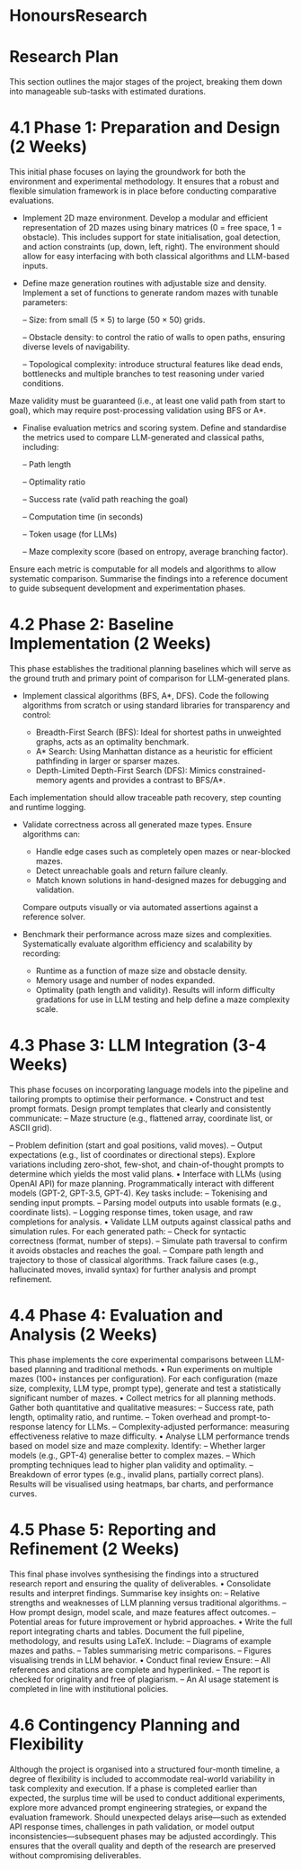 # HonoursResearch

# Research Plan

This section outlines the major stages of the project, breaking them down into manageable
sub-tasks with estimated durations.

# 4.1 Phase 1: Preparation and Design (2 Weeks)

This initial phase focuses on laying the groundwork for both the environment and experimental
methodology. It ensures that a robust and flexible simulation framework is in
place before conducting comparative evaluations.
- Implement 2D maze environment. Develop a modular and efficient representation
of 2D mazes using binary matrices (0 = free space, 1 = obstacle). This includes
support for state initialisation, goal detection, and action constraints (up, down,
left, right). The environment should allow for easy interfacing with both classical
algorithms and LLM-based inputs.
- Define maze generation routines with adjustable size and density. Implement
a set of functions to generate random mazes with tunable parameters:
    
    – Size: from small (5 × 5) to large (50 × 50) grids.

    – Obstacle density: to control the ratio of walls to open paths, ensuring diverse levels of navigability.

    – Topological complexity: introduce structural features like dead ends, bottlenecks and multiple branches to test reasoning under varied conditions.

Maze validity must be guaranteed (i.e., at least one valid path from start to goal),
which may require post-processing validation using BFS or A*.
- Finalise evaluation metrics and scoring system. Define and standardise the metrics used to compare LLM-generated and classical paths, including:

    – Path length

    – Optimality ratio

    – Success rate (valid path reaching the goal)

    – Computation time (in seconds)

    – Token usage (for LLMs)

    – Maze complexity score (based on entropy, average branching factor). 
    
Ensure each metric is computable for all models and algorithms to allow systematic comparison.
Summarise the findings into a reference document to guide subsequent development
and experimentation phases.

# 4.2 Phase 2: Baseline Implementation (2 Weeks)
This phase establishes the traditional planning baselines which will serve as the ground
truth and primary point of comparison for LLM-generated plans.

- Implement classical algorithms (BFS, A*, DFS). Code the following algorithms
from scratch or using standard libraries for transparency and control:
    
    - Breadth-First Search (BFS): Ideal for shortest paths in unweighted graphs, acts as an optimality benchmark.
    - A* Search: Using Manhattan distance as a heuristic for efficient pathfinding in larger or sparser mazes.
    - Depth-Limited Depth-First Search (DFS): Mimics constrained-memory agents and provides a contrast to BFS/A*.

Each implementation should allow traceable path recovery, step counting and runtime
logging.

- Validate correctness across all generated maze types. Ensure algorithms
can:
    - Handle edge cases such as completely open mazes or near-blocked mazes.
    - Detect unreachable goals and return failure cleanly.
    - Match known solutions in hand-designed mazes for debugging and validation.

    Compare outputs visually or via automated assertions against a reference solver.

- Benchmark their performance across maze sizes and complexities. Systematically
evaluate algorithm efficiency and scalability by recording:
    - Runtime as a function of maze size and obstacle density.
    - Memory usage and number of nodes expanded.
    - Optimality (path length and validity).
Results will inform difficulty gradations for use in LLM testing and help define a
maze complexity scale.

# 4.3 Phase 3: LLM Integration (3-4 Weeks)
This phase focuses on incorporating language models into the pipeline and tailoring
prompts to optimise their performance.
• Construct and test prompt formats. Design prompt templates that clearly
and consistently communicate:
– Maze structure (e.g., flattened array, coordinate list, or ASCII grid).

– Problem definition (start and goal positions, valid moves).
– Output expectations (e.g., list of coordinates or directional steps).
Explore variations including zero-shot, few-shot, and chain-of-thought prompts to
determine which yields the most valid plans.
• Interface with LLMs (using OpenAI API) for maze planning. Programmatically
interact with different models (GPT-2, GPT-3.5, GPT-4). Key tasks
include:
– Tokenising and sending input prompts.
– Parsing model outputs into usable formats (e.g., coordinate lists).
– Logging response times, token usage, and raw completions for analysis.
• Validate LLM outputs against classical paths and simulation rules. For
each generated path:
– Check for syntactic correctness (format, number of steps).
– Simulate path traversal to confirm it avoids obstacles and reaches the goal.
– Compare path length and trajectory to those of classical algorithms.
Track failure cases (e.g., hallucinated moves, invalid syntax) for further analysis
and prompt refinement.

# 4.4 Phase 4: Evaluation and Analysis (2 Weeks)
This phase implements the core experimental comparisons between LLM-based planning
and traditional methods.
• Run experiments on multiple mazes (100+ instances per configuration).
For each configuration (maze size, complexity, LLM type, prompt type), generate
and test a statistically significant number of mazes.
• Collect metrics for all planning methods. Gather both quantitative and qualitative
measures:
– Success rate, path length, optimality ratio, and runtime.
– Token overhead and prompt-to-response latency for LLMs.
– Complexity-adjusted performance: measuring effectiveness relative to maze difficulty.
• Analyse LLM performance trends based on model size and maze complexity.
Identify:
– Whether larger models (e.g., GPT-4) generalise better to complex mazes.
– Which prompting techniques lead to higher plan validity and optimality.
– Breakdown of error types (e.g., invalid plans, partially correct plans).
Results will be visualised using heatmaps, bar charts, and performance curves.

# 4.5 Phase 5: Reporting and Refinement (2 Weeks)
This final phase involves synthesising the findings into a structured research report and
ensuring the quality of deliverables.
• Consolidate results and interpret findings. Summarise key insights on:
– Relative strengths and weaknesses of LLM planning versus traditional algorithms.
– How prompt design, model scale, and maze features affect outcomes.
– Potential areas for future improvement or hybrid approaches.
• Write the full report integrating charts and tables. Document the full
pipeline, methodology, and results using LaTeX. Include:
– Diagrams of example mazes and paths.
– Tables summarising metric comparisons.
– Figures visualising trends in LLM behavior.
• Conduct final review Ensure:
– All references and citations are complete and hyperlinked.
– The report is checked for originality and free of plagiarism.
– An AI usage statement is completed in line with institutional policies.

# 4.6 Contingency Planning and Flexibility
Although the project is organised into a structured four-month timeline, a degree of flexibility
is included to accommodate real-world variability in task complexity and execution.
If a phase is completed earlier than expected, the surplus time will be used to conduct
additional experiments, explore more advanced prompt engineering strategies, or expand
the evaluation framework.
Should unexpected delays arise—such as extended API response times, challenges in
path validation, or model output inconsistencies—subsequent phases may be adjusted
accordingly. This ensures that the overall quality and depth of the research are preserved
without compromising deliverables.
